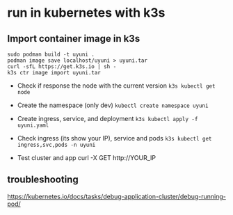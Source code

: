 # run in kubernetes with k3s

## Import container image in k3s
```
sudo podman build -t uyuni .
podman image save localhost/uyuni > uyuni.tar
curl -sfL https://get.k3s.io | sh -
k3s ctr image import uyuni.tar
```

- Check if response the node with the current version
`k3s kubectl get node`

- Create the namespace (only dev)
`kubectl create namespace uyuni`

- Create ingress, service, and deployment
`k3s kubectl apply -f uyuni.yaml`

- Check ingress (its show your IP), service and pods
`k3s kubectl get ingress,svc,pods -n uyuni`

- Test cluster and app
curl -X GET http://YOUR_IP

## troubleshooting 
https://kubernetes.io/docs/tasks/debug-application-cluster/debug-running-pod/
